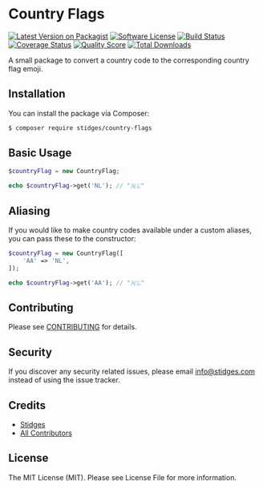 # Country Flags

[![Latest Version on Packagist][ico-version]][link-packagist]
[![Software License][ico-license]](LICENSE.md)
[![Build Status][ico-travis]][link-travis]
[![Coverage Status][ico-scrutinizer]][link-scrutinizer]
[![Quality Score][ico-code-quality]][link-code-quality]
[![Total Downloads][ico-downloads]][link-downloads]

A small package to convert a country code to the corresponding country flag emoji.

## Installation

You can install the package via Composer:

``` bash
$ composer require stidges/country-flags
```

## Basic Usage

``` php
$countryFlag = new CountryFlag;

echo $countryFlag->get('NL'); // "🇳🇱"
```

## Aliasing

If you would like to make country codes available under a custom aliases, you can pass these to the constructor:

``` php
$countryFlag = new CountryFlag([
    'AA' => 'NL',
]);

echo $countryFlag->get('AA'); // "🇳🇱"
```

## Contributing

Please see [CONTRIBUTING](CONTRIBUTING.md) for details.

## Security

If you discover any security related issues, please email info@stidges.com instead of using the issue tracker.

## Credits

- [Stidges][link-author]
- [All Contributors][link-contributors]

## License

The MIT License (MIT). Please see License File for more information.

[ico-version]: https://img.shields.io/packagist/v/stidges/country-flags.svg?style=flat-square
[ico-license]: https://img.shields.io/badge/license-MIT-brightgreen.svg?style=flat-square
[ico-travis]: https://img.shields.io/travis/stidges/country-flags/master.svg?style=flat-square
[ico-scrutinizer]: https://img.shields.io/scrutinizer/coverage/g/stidges/country-flags.svg?style=flat-square
[ico-code-quality]: https://img.shields.io/scrutinizer/g/stidges/country-flags.svg?style=flat-square
[ico-downloads]: https://img.shields.io/packagist/dt/stidges/country-flags.svg?style=flat-square

[link-packagist]: https://packagist.org/packages/stidges/country-flags
[link-travis]: https://travis-ci.org/stidges/country-flags
[link-scrutinizer]: https://scrutinizer-ci.com/g/stidges/country-flags/code-structure
[link-code-quality]: https://scrutinizer-ci.com/g/stidges/country-flags
[link-downloads]: https://packagist.org/packages/stidges/country-flags
[link-author]: https://github.com/stidges
[link-contributors]: ../../contributors
